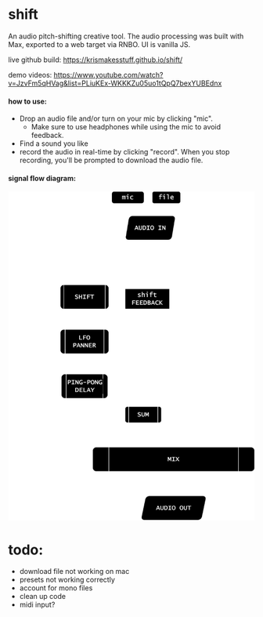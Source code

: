 # shift

An audio pitch-shifting creative tool. The audio processing was built with Max, exported to a web target via RNBO. UI is vanilla JS.

live github build: https://krismakesstuff.github.io/shift/

demo videos: https://www.youtube.com/watch?v=JzvFm5qHVag&list=PLiuKEx-WKKKZu05uo1tQpQ7bexYUBEdnx 

#### how to use:
- Drop an audio file and/or turn on your mic by clicking "mic". 
  - Make sure to use headphones while using the mic to avoid feedback. 
- Find a sound you like 
- record the audio in real-time by clicking "record". When you stop  recording, you'll be prompted to download the audio file.

#### signal flow diagram:
<img src="./shift-signalflow.drawio.svg">


# todo: 
- download file not working on mac
- presets not working correctly
- account for mono files
- clean up code
- midi input?

